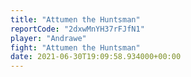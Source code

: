 ```yaml
---
title: "Attumen the Huntsman"
reportCode: "2dxwMnYH37rFJfN1"
player: "Andrawe"
fight: "Attumen the Huntsman"
date: 2021-06-30T19:09:58.934000+00:00
---
```

